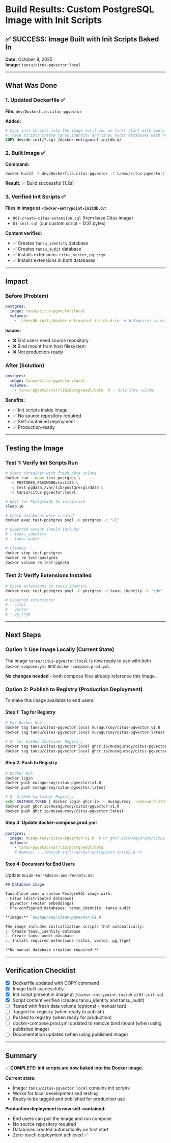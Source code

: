 # Build Results: Custom PostgreSQL Image with Init Scripts

## ✅ SUCCESS: Image Built with Init Scripts Baked In

**Date:** October 8, 2025  
**Image:** `tansu/citus-pgvector:local`

---

## What Was Done

### 1. Updated Dockerfile ✅

**File:** `dev/Dockerfile.citus-pgvector`

**Added:**

```dockerfile
# Copy init scripts into the image (will run on first start with empty data dir)
# These scripts create tansu_identity and tansu_audit databases with required extensions
COPY dev/db-init/*.sql /docker-entrypoint-initdb.d/
```

### 2. Built Image ✅

**Command:**

```bash
docker build -f dev/Dockerfile.citus-pgvector -t tansu/citus-pgvector:local .
```

**Result:** ✅ Build successful (1.2s)

### 3. Verified Init Scripts ✅

**Files in image at `/docker-entrypoint-initdb.d/`:**

- `001-create-citus-extension.sql` (from base Citus image)
- `01-init.sql` (our custom script - 1231 bytes)

**Content verified:**

- ✅ Creates `tansu_identity` database
- ✅ Creates `tansu_audit` database
- ✅ Installs extensions: `citus`, `vector`, `pg_trgm`
- ✅ Installs extensions in both databases

---

## Impact

### Before (Problem)

```yaml
postgres:
  image: tansu/citus-pgvector:local
  volumes:
    - ./dev/db-init:/docker-entrypoint-initdb.d:ro  # ❌ Requires source repo
```

**Issues:**

- ❌ End users need source repository
- ❌ Bind mount from host filesystem
- ❌ Not production-ready

### After (Solution)

```yaml
postgres:
  image: tansu/citus-pgvector:local
  volumes:
    - tansu-pgdata:/var/lib/postgresql/data  # ✅ Only data volume
```

**Benefits:**

- ✅ Init scripts inside image
- ✅ No source repository required
- ✅ Self-contained deployment
- ✅ Production-ready

---

## Testing the Image

### Test 1: Verify Init Scripts Run

```bash
# Start container with fresh data volume
docker run --name test-postgres \
  -e POSTGRES_PASSWORD=test123 \
  -v test-pgdata:/var/lib/postgresql/data \
  -d tansu/citus-pgvector:local

# Wait for PostgreSQL to initialize
sleep 10

# Check databases were created
docker exec test-postgres psql -U postgres -c "\l"

# Expected output should include:
# - tansu_identity
# - tansu_audit

# Cleanup
docker stop test-postgres
docker rm test-postgres
docker volume rm test-pgdata
```

### Test 2: Verify Extensions Installed

```bash
# Check extensions in tansu_identity
docker exec test-postgres psql -U postgres -d tansu_identity -c "\dx"

# Expected extensions:
# - citus
# - vector
# - pg_trgm
```

---

## Next Steps

### Option 1: Use Image Locally (Current State)

The image `tansu/citus-pgvector:local` is now ready to use with both `docker-compose.yml` and `docker-compose.prod.yml`.

**No changes needed** - both compose files already reference this image.

### Option 2: Publish to Registry (Production Deployment)

To make this image available to end users:

#### Step 1: Tag for Registry

```bash
# For Docker Hub
docker tag tansu/citus-pgvector:local musagursoy/citus-pgvector:v1.0
docker tag tansu/citus-pgvector:local musagursoy/citus-pgvector:latest

# Or for GitHub Container Registry
docker tag tansu/citus-pgvector:local ghcr.io/musagursoy/citus-pgvector:v1.0
docker tag tansu/citus-pgvector:local ghcr.io/musagursoy/citus-pgvector:latest
```

#### Step 2: Push to Registry

```bash
# Docker Hub
docker login
docker push musagursoy/citus-pgvector:v1.0
docker push musagursoy/citus-pgvector:latest

# Or GitHub Container Registry
echo $GITHUB_TOKEN | docker login ghcr.io -u musagursoy --password-stdin
docker push ghcr.io/musagursoy/citus-pgvector:v1.0
docker push ghcr.io/musagursoy/citus-pgvector:latest
```

#### Step 3: Update docker-compose.prod.yml

```yaml
postgres:
  image: musagursoy/citus-pgvector:v1.0  # Or ghcr.io/musagursoy/citus-pgvector:v1.0
  volumes:
    - tansu-pgdata:/var/lib/postgresql/data
    # Remove: - ./dev/db-init:/docker-entrypoint-initdb.d:ro
```

#### Step 4: Document for End Users

Update `Guide-For-Admins-and-Tenants.md`:

```markdown
## Database Image

TansuCloud uses a custom PostgreSQL image with:
- Citus (distributed database)
- pgvector (vector embeddings)
- Pre-configured databases: tansu_identity, tansu_audit

**Image:** `musagursoy/citus-pgvector:v1.0`

The image includes initialization scripts that automatically:
1. Create tansu_identity database
2. Create tansu_audit database
3. Install required extensions (citus, vector, pg_trgm)

**No manual database creation required.**
```

---

## Verification Checklist

- [x] Dockerfile updated with COPY command
- [x] Image built successfully
- [x] Init script present in image at `/docker-entrypoint-initdb.d/01-init.sql`
- [x] Script content verified (creates tansu_identity and tansu_audit)
- [ ] Tested with fresh data volume (optional - manual test)
- [ ] Tagged for registry (when ready to publish)
- [ ] Pushed to registry (when ready for production)
- [ ] docker-compose.prod.yml updated to remove bind mount (when using published image)
- [ ] Documentation updated (when using published image)

---

## Summary

✅ **COMPLETE: Init scripts are now baked into the Docker image.**

**Current state:**

- Image: `tansu/citus-pgvector:local` contains init scripts
- Works for local development and testing
- Ready to be tagged and published for production use

**Production deployment is now self-contained:**

- End users can pull the image and run compose
- No source repository required
- Databases created automatically on first start
- Zero-touch deployment achieved ✅
